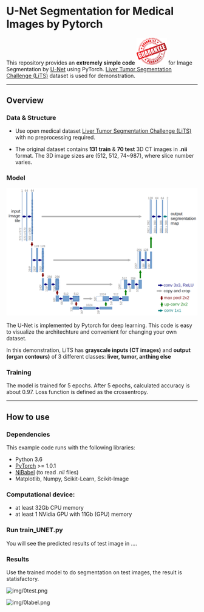 # U-Net Segmentation for Medical Images by Pytorch

This repository provides an **extremely simple code** <img src="./fig/guaranteed.jpg" width="80"> for Image Segmentation by [U-Net](http://lmb.informatik.uni-freiburg.de/people/ronneber/u-net/) using PyTorch. [Liver Tumor Segmentation Challenge (LiTS)](https://competitions.codalab.org/competitions/17094) dataset is used for demonstration.

---

## Overview

### Data & Structure
* Use open medical dataset [Liver Tumor Segmentation Challenge (LiTS)](https://competitions.codalab.org/competitions/17094) with no preprocessing required.

* The original dataset contains **131 train** & **70 test** 3D CT images in **.nii** format. The 3D image sizes are (512, 512, 74\~987), where slice number varies.


### Model

<img src="./fig/unet.png" width="800">

The U-Net is implemented by Pytorch for deep learning. This code is easy to visualize the architechture and convenient for changing your own dataset.

In this demonstration, LiTS has **grayscale inputs (CT images)** and **output (organ contours)** of 3 different classes: **liver, tumor, anthing else**

### Training

The model is trained for 5 epochs. After 5 epochs, calculated accuracy is about 0.97. Loss function is defined as the crossentropy.


---

## How to use

### Dependencies

This example code runs with the following libraries:

* Python 3.6  
* [PyTorch](https://pytorch.org/) >= 1.0.1
* [NiBabel](https://nipy.org/nibabel/) (to read *.nii* files)
* Matplotlib, Numpy, Scikit-Learn, Scikit-Image


### Computational device:
* at least 32Gb CPU memory
* at least 1 NVidia GPU with 11Gb (GPU) memory


### Run train_UNET.py

You will see the predicted results of test image in ....



### Results

Use the trained model to do segmentation on test images, the result is statisfactory.

![img/0test.png](img/0test.png)

![img/0label.png](img/0label.png)

